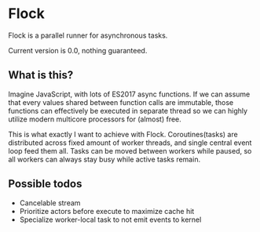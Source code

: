 # Flock

Flock is a parallel runner for asynchronous tasks.

Current version is 0.0, nothing guaranteed.

## What is this?

Imagine JavaScript, with lots of ES2017 async functions. If we can assume that every values shared between function calls are immutable, those functions can effectively be executed in separate thread so we can highly utilize modern multicore processors for (almost) free.

This is what exactly I want to achieve with Flock. Coroutines(tasks) are distributed across fixed amount of worker threads, and single central event loop feed them all. Tasks can be moved between workers while paused, so all workers can always stay busy while active tasks remain.

## Possible todos

- Cancelable stream
- Prioritize actors before execute to maximize cache hit
- Specialize worker-local task to not emit events to kernel
